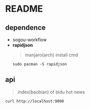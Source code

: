 # README 
## dependence
- sogou-workflow
- **rapidjson**
    > manjaro(arch) install cmd
    ```shell
    sudo pacman -S rapidjson
    ```
  
## api
> index(baobian) of bidu hot news
>
```shell
curl http://localhost:9090
```